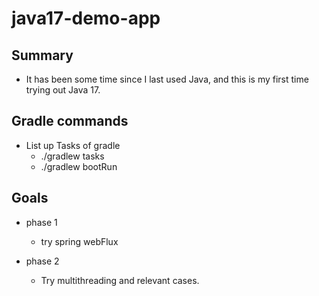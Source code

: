 # java17-demo-app

## Summary

- It has been some time since I last used Java, and this is my first time trying out Java 17.

## Gradle commands

- List up Tasks of gradle
    - ./gradlew tasks
    - ./gradlew bootRun

## Goals

- phase 1
    - try spring webFlux

- phase 2
    - Try multithreading and relevant cases.

